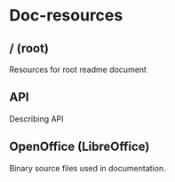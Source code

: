 # Doc-resources

## / (root)
Resources for root readme document

## API
Describing API

## OpenOffice (LibreOffice)
Binary source files used in documentation.